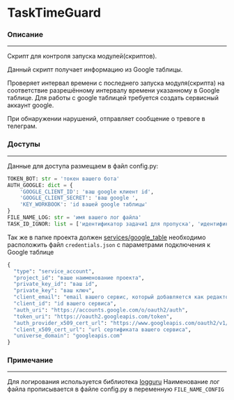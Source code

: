 # TaskTimeGuard

### Описание

------------
Скрипт для контроля запуска модулей(скриптов).

Данный скрипт получает информацию из Google таблицы.

Проверяет интервал времени с последнего запуска модуля(скрипта) на соответствие разрешённому интервалу времени 
указанному в Google таблице.
Для работы с google таблицей требуется создать сервисный аккаунт google. 

При обнаружении нарушений, отправляет сообщение о тревоге в телеграм.

### Доступы

------------

Данные для доступа размещаем в файл config.py:    
```python
TOKEN_BOT: str = 'токен вашего бота'
AUTH_GOOGLE: dict = {
    'GOOGLE_CLIENT_ID': 'ваш google клиент id',
    'GOOGLE_CLIENT_SECRET': 'ваш google ',
    'KEY_WORKBOOK': 'id вашей google таблицы'
}
FILE_NAME_LOG: str = 'имя вашего лог файла'
TASK_ID_IGNOR: list = ['идентификатор задачи1 для пропуска', 'идентификатор задачи2 для пропуска']
```
Так же в папке проекта должен [services/google_table](services/google_table) необходимо расположить файл 
`credentials.json` с параметрами подключения к Google таблице
```python
{
  "type": "service_account",
  "project_id": "ваше наименование проeкта",
  "private_key_id": "ваш id",
  "private_key": "ваш ключ",
  "client_email": "email вашего сервис, который добавляется как редактор к гугл таблице",
  "client_id": "id вашего сервиса",
  "auth_uri": "https://accounts.google.com/o/oauth2/auth",
  "token_uri": "https://oauth2.googleapis.com/token",
  "auth_provider_x509_cert_url": "https://www.googleapis.com/oauth2/v1/certs",
  "client_x509_cert_url": "url сертификата вашего сервиса",
  "universe_domain": "googleapis.com"
}
```

### Примечание 

------------
Для логирования используется библиотека [logguru](https://loguru.readthedocs.io/en/stable/overview.html)
Наименование лог файла прописывается в файле config.py в переменную `FILE_NAME_CONFIG`